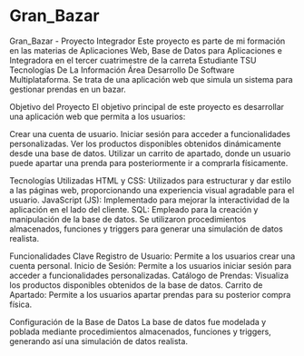 # Gran_Bazar
Gran_Bazar - Proyecto Integrador
Este proyecto es parte de mi formación en las materias de Aplicaciones Web, Base de Datos para Aplicaciones e Integradora en el tercer cuatrimestre de la carreta Estudiante TSU Tecnologías De La Información Área Desarrollo De Software Multiplataforma. Se trata de una aplicación web que simula un sistema para gestionar prendas en un bazar.

Objetivo del Proyecto
El objetivo principal de este proyecto es desarrollar una aplicación web que permita a los usuarios:

Crear una cuenta de usuario.
Iniciar sesión para acceder a funcionalidades personalizadas.
Ver los productos disponibles obtenidos dinámicamente desde una base de datos.
Utilizar un carrito de apartado, donde un usuario puede apartar una prenda para posteriormente ir a comprarla físicamente.

Tecnologías Utilizadas
HTML y CSS: Utilizados para estructurar y dar estilo a las páginas web, proporcionando una experiencia visual agradable para el usuario.
JavaScript (JS): Implementado para mejorar la interactividad de la aplicación en el lado del cliente.
SQL: Empleado para la creación y manipulación de la base de datos. Se utilizaron procedimientos almacenados, funciones y triggers para generar una simulación de datos realista.

Funcionalidades Clave
Registro de Usuario: Permite a los usuarios crear una cuenta personal.
Inicio de Sesión: Permite a los usuarios iniciar sesión para acceder a funcionalidades personalizadas.
Catálogo de Prendas: Visualiza los productos disponibles obtenidos de la base de datos.
Carrito de Apartado: Permite a los usuarios apartar prendas para su posterior compra física.

Configuración de la Base de Datos
La base de datos fue modelada y poblada mediante procedimientos almacenados, funciones y triggers, generando así una simulación de datos realista.